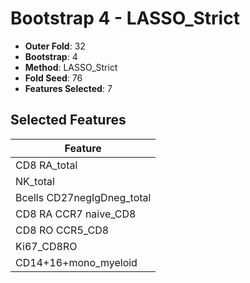 # Bootstrap 4 - LASSO_Strict

- **Outer Fold**: 32
- **Bootstrap**: 4
- **Method**: LASSO_Strict
- **Fold Seed**: 76
- **Features Selected**: 7

## Selected Features

| Feature |
|---------|
| CD8 RA_total |
| NK_total |
| Bcells CD27negIgDneg_total |
| CD8 RA CCR7 naive_CD8 |
| CD8 RO CCR5_CD8 |
| Ki67_CD8RO |
| CD14+16+mono_myeloid |
